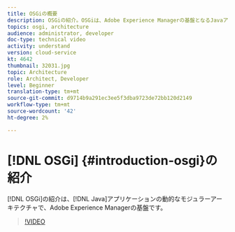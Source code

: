 ```yaml
---
title: OSGiの概要
description: OSGiの紹介。OSGiは、Adobe Experience Managerの基盤となるJavaアプリケーション用の動的なモジュラーアーキテクチャです。
topics: osgi, architecture
audience: administrator, developer
doc-type: technical video
activity: understand
version: cloud-service
kt: 4642
thumbnail: 32031.jpg
topic: Architecture
role: Architect, Developer
level: Beginner
translation-type: tm+mt
source-git-commit: d9714b9a291ec3ee5f3dba9723de72bb120d2149
workflow-type: tm+mt
source-wordcount: '42'
ht-degree: 2%

---
```



# [!DNL OSGi] {#introduction-osgi}の紹介

[!DNL OSGi]の紹介は、[!DNL Java]アプリケーションの動的なモジュラーアーキテクチャで、Adobe Experience Managerの基盤です。

>[!VIDEO](https://video.tv.adobe.com/v/32031/?quality=12&learn=on)